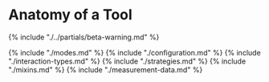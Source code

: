 # Anatomy of a Tool

{% include "./../partials/beta-warning.md" %}

{% include "./modes.md" %}
{% include "./configuration.md" %}
{% include "./interaction-types.md" %}
{% include "./strategies.md" %}
{% include "./mixins.md" %}
{% include "./measurement-data.md" %}
